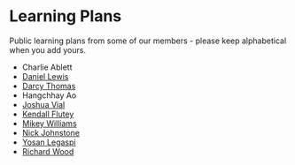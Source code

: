 Learning Plans
==============

Public learning plans from some of our members - please keep alphabetical when you add yours.

* Charlie Ablett
* [Daniel Lewis](http://waffle.io/ChronicD/learning)
* [Darcy Thomas](http://waffle.io/darcythomas/learning)
* Hangchhay Ao
* [Joshua Vial](http://waffle.io/joshuavial/learning) 
* [Kendall Flutey](https://waffle.io/kendallflutey/learning)
* [Mikey Williams](http://waffle.io/ahdinosaur/learning)
* [Nick Johnstone](http://waffle.io/widdershin/learning)
* [Yosan Legaspi](http://waffle.io/sleepysaurus/learning)
* [Richard Wood](http://waffle.io/rwoodnz/learning)

